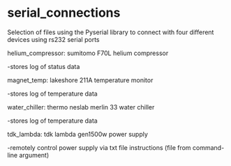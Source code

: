 # serial_connections

Selection of files using the Pyserial library to connect with 
four different devices using rs232 serial ports

helium_compressor: sumitomo F70L helium compressor

-stores log of status data

magnet_temp: lakeshore 211A temperature monitor

-stores log of temperature data

water_chiller: thermo neslab merlin 33 water chiller

-stores log of temperature data

tdk_lambda: tdk lambda gen1500w power supply

-remotely control power supply via txt file instructions (file from command-line argument)

